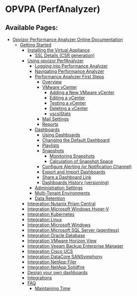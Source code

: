 # OPVPA (PerfAnalyzer)

## Available Pages:

  - [Opvizor Performance Analyzer Online
    Documentation](Opvizor_Performance_Analyzer_Online_Documentation.md)
      - [Getting Started](Getting_Started-md)
          - [Installing the Virtual
            Appliance](Installing_the_Virtual_Appliance.md)
              - [SSL Details (CSR
                generation)](SSL_Details_CSR_generation_.md)
        <!-- end list -->
          - [Using opvizor PerfAnalyzer](Using_opvizor_PerfAnalyzer.md)
              - [Logging into Performance
                Analyzer](Logging_into_Performance_Analyzer.md)
            <!-- end list -->
              - [Navigating Performance
                Analyzer](Navigating_Performance_Analyzer.md)
            <!-- end list -->
              - [Performance Analyzer First
                Steps](Performance_Analyzer_First_Steps.md)
                  - [Overview](Overview)
                <!-- end list -->
                  - [VMware vCenter](VMware_vCenter.md)
                      - [Adding a New VMware
                        vCenter](Adding_a_New_VMware_vCenter.md)
                    <!-- end list -->
                      - [Editing a vCenter](Editing_a_vCenter.md)
                    <!-- end list -->
                      - [Testing a vCenter](Testing_a_vCenter.md)
                    <!-- end list -->
                      - [Deleting a vCenter](Deleting_a_vCenter.md)
                    <!-- end list -->
                      - [vscsiStats](vscsiStats.md)
                <!-- end list -->
                  - [Mail Settings](Mail_Settings.md)
                <!-- end list -->
                  - [Reports](Reports.md)
            <!-- end list -->
              - [Dashboards](Dashboards)
                  - [Using Dashboards](Using_Dashboards.md)
                <!-- end list -->
                  - [Changing the Default
                    Dashboard](Changing_the_Default_Dashboard.md)
                <!-- end list -->
                  - [Playlists](Playlists.md)
                <!-- end list -->
                  - [Snapshots](Snapshots.md)
                      - [Monitoring Snapshots](Monitoring_Snapshots.md)
                    <!-- end list -->
                      - [Calculation of Snapshot
                        Space](Calculation_of_Snapshot_Space.md)
                <!-- end list -->
                  - [Configure Alerting (or Notification
                    Channel)](Configure_Alerting_or_Notification_Channel_.md)
                <!-- end list -->
                  - [Export and Import
                    Dashboards](Export_and_Import_Dashboards.md)
                <!-- end list -->
                  - [Share a Dashboard Link](Share_a_Dashboard_Link.md)
                <!-- end list -->
                  - [Dashboards History
                    (versioning)](Dashboards_History_versioning_.md)
            <!-- end list -->
              - [Administration Settings](Administration_Settings.md)
            <!-- end list -->
              - [Multi-Tenant Environments](Multi-Tenant_Environments.md)
            <!-- end list -->
              - [Data Retention](Data_Retention.md)
        <!-- end list -->
          - [Integration Nutanix Prism
            Central](Integration_Nutanix_Prism_Central.md)
        <!-- end list -->
          - [Integration Microsoft Windows
            Hyper-V](Integration_Microsoft_Windows_Hyper-V.md)
        <!-- end list -->
          - [Integration Kubernetes](Integration_Kubernetes.md)
        <!-- end list -->
          - [Integration Linux](Integration_Linux.md)
        <!-- end list -->
          - [Integration Microsoft
            Windows](Integration_Microsoft_Windows.md)
        <!-- end list -->
          - [Integration Microsoft SQL Server
            (agentless)](Integration_Microsoft_SQL_Server_agentless_.md)
        <!-- end list -->
          - [Integration Oracle Database](Integration_Oracle_Database.md)
        <!-- end list -->
          - [Integration VMware Horizon
            View](Integration_VMware_Horizon_View.md)
        <!-- end list -->
          - [Integration Veeam Backup Enterprise
            Manager](Integration_Veeam_Backup_Enterprise_Manager.md)
        <!-- end list -->
          - [Integration Cisco UCS](Integration_Cisco_UCS.md)
        <!-- end list -->
          - [Integration DataCore
            SANSymphony](Integration_DataCore_SANSymphony.md)
        <!-- end list -->
          - [Integration NetApp Filer](Integration_NetApp_Filer.md)
        <!-- end list -->
          - [Integration NetApp Solidfire](Integration_NetApp_Solidfire.md)
        <!-- end list -->
          - [Design your own dashboards](Design_your_own_dashboards.md)
        <!-- end list -->
          - [Integrations](Integrations.md)
        <!-- end list -->
          - [FAQ](FAQ)
              - [Maintaining Time](Maintaining_Time.md)
